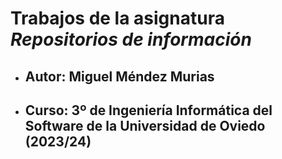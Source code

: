 # Trabajos de la asignatura *Repositorios de información*
- ## Autor: Miguel Méndez Murias
- ## Curso: 3º de Ingeniería Informática del Software de la Universidad de Oviedo (2023/24)
